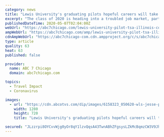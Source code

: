 ```yaml
---
category: news
title: "Lewis University's graduating pilots hopeful careers will take flight despite COVID-19 pandemic"
excerpt: "The class of 2020 is heading into a troubled job market, particularly in the airline industry. But even in the face of such uncertainty, some new pilots say they're confident their careers will take off."
publishedDateTime: 2020-05-07T02:04:00Z
webUrl: "https://abc7chicago.com/lewis-university-pilot-tsa-illinois-coronavirus/6158310/"
ampWebUrl: "https://abc7chicago.com/amp/lewis-university-pilot-tsa-illinois-coronavirus/6158310/"
cdnAmpWebUrl: "https://abc7chicago-com.cdn.ampproject.org/c/s/abc7chicago.com/amp/lewis-university-pilot-tsa-illinois-coronavirus/6158310/"
type: article
quality: 63
heat: 63
published: false

provider:
  name: ABC 7 Chicago
  domain: abc7chicago.com

topics:
  - Travel Impact
  - Coronavirus

images:
  - url: "https://cdn.abcotvs.com/dip/images/6158323_050620-wls-jesse-pilots-6p-vid.jpg"
    width: 1280
    height: 720
    title: "Lewis University's graduating pilots hopeful careers will take flight despite COVID-19 pandemic"

secured: "JLzzrpi8OYCvvWjg0yOr8qY1lzvQqsA43TwnABhZFgsysLZkMcBqmzCW3V9JhMgaii/iWJTwep9RH/RRk/5BSr+LNKyorRZE5EMka18onrEtuQMQCLkR2vJq3xrzWk1TxgjMZ73oQzDSDJLrAErZia8Fd/b2FBxbMr+fuI/S0vf+KXdXK50B3qOZZiEN4CSJYeQ5B7b1uOv65i7jtw/X5+n/KiG7ntft4EjGfapCaTpzmJG8xSOFY+2bRABRufm5lFiGIv6P86MLlPXge2JTnB7FIxWto+lmYA1EG1BTDBuvGF0S+cCeHMiG1x3f+s3j;Ne5jvZP1IrmgBwyWCQM3zg=="
---
```


